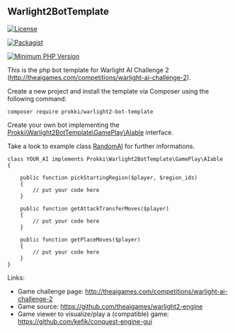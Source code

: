 ## Warlight2BotTemplate

[![License](https://img.shields.io/badge/License-MIT-blue.svg?style=flat)](https://github.com/prokki/warlight2-bot/blob/master/LICENSE)

[![Packagist](https://img.shields.io/badge/Packagist-0.0.1-blue.svg?style=flat)](https://packagist.org/packages/prokki/warlight2-bot-template)

[![Minimum PHP Version](https://img.shields.io/badge/PHP-%3E%3D5.6.13-8892BF.svg)](https://php.net/)

This is the php bot template for Warlight AI Challenge 2 (http://theaigames.com/competitions/warlight-ai-challenge-2). 

Create a new project and install the template via Composer using the following command:

    composer require prokki/warlight2-bot-template
    
Create your own bot implementing the [Prokki\Warlight2BotTemplate\GamePlay\AIable](https://github.com/prokki/warlight2-bot-template/blob/master/src/GamePlay/AIable.php) interface.

Take a look to example class [RandomAI](https://github.com/prokki/warlight2-bot-template/blob/master/src/GamePlay/RandomAI.php) for further informations.

    class YOUR_AI implements Prokki\Warlight2BotTemplate\GamePlay\AIable
    {
    
        public function pickStartingRegion($player, $region_ids)
        {
            // put your code here
        }
        
        public function getAttackTransferMoves($player)
        {
            // put your code here
        }

        public function getPlaceMoves($player)
        {
            // put your code here
        }
    }

Links:
- Game challenge page: http://theaigames.com/competitions/warlight-ai-challenge-2
- Game source: https://github.com/theaigames/warlight2-engine
- Game viewer to visualize/play a (compatible) game: https://github.com/kefik/conquest-engine-gui
